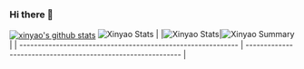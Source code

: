 ### Hi there 👋

<!--
**mango2630/mango2630** is a ✨ _special_ ✨ repository because its `README.md` (this file) appears on your GitHub profile.

Here are some ideas to get you started:

- 🔭 I’m currently working on ...
- 🌱 I’m currently learning ...
- 👯 I’m looking to collaborate on ...
- 🤔 I’m looking for help with ...
- 💬 Ask me about ...
- 📫 How to reach me: ...
- 😄 Pronouns: ...
- ⚡ Fun fact: ...
-->
<a href="https://github.com/liuxinyao1/github-readme-stats"><img align="center" src="https://github-readme-stats.vercel.app/api?username=liuxinyao1&show_icons=true&include_all_commits=true&theme=buefy&hide_border=true" alt="xinyao's github stats" /></a> ![Xinyao Stats](https://github-profile-summary-cards.vercel.app/api/cards/most-commit-language?username=liuxinyao1&theme=solarized_dark) |
|![Xinyao Stats](https://github-profile-summary-cards.vercel.app/api/cards/repos-per-language?username=liuxinyao1&theme=solarized_dark)|![Xinyao Summary](https://github-profile-summary-cards.vercel.app/api/cards/profile-details?username=liuxinyao1&theme=solarized_dark)|
| ------------------------------------------------------------ | ------------------------------------------------------------ |
